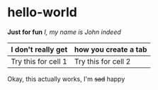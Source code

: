 # hello-world
**Just for fun**
*I, my name is John indeed*

I don't really get | how you create a tab
------------------ | --------------------
Try this for cell 1 | Try this for cell 2

Okay, this actually works, I'm ~~sad~~ happy
